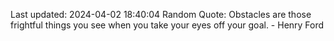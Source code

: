 Last updated: 2024-04-02 18:40:04
Random Quote: Obstacles are those frightful things you see when you take your eyes off your goal. - Henry Ford